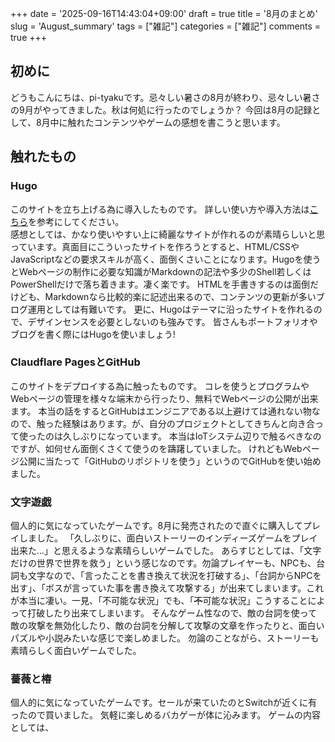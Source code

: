 +++
date = '2025-09-16T14:43:04+09:00'
draft = true
title = '8月のまとめ'
slug = 'August_summary'
tags = ["雑記"]
categories = ["雑記"]
comments = true
+++
## 初めに
どうもこんにちは、pi-tyakuです。忌々しい暑さの8月が終わり、忌々しい暑さの9月がやってきました。秋は何処に行ったのでしょうか？
今回は8月の記録として、8月中に触れたコンテンツやゲームの感想を書こうと思います。
## 触れたもの
### Hugo
このサイトを立ち上げる為に導入したものです。
詳しい使い方や導入方法は[こちら](/content/post/How_to_hugo/index.md)を参考にしてください。<br>
感想としては、かなり使いやすい上に綺麗なサイトが作れるのが素晴らしいと思っています。真面目にこういったサイトを作ろうとすると、HTML/CSSやJavaScriptなどの要求スキルが高く、面倒くさいことになります。Hugoを使うとWebページの制作に必要な知識がMarkdownの記法や多少のShell若しくはPowerShellだけで落ち着きます。凄く楽です。
HTMLを手書きするのは面倒だけども、Markdownなら比較的楽に記述出来るので、コンテンツの更新が多いブログ運用としては有難いです。
更に、Hugoはテーマに沿ったサイトを作れるので、デザインセンスを必要としないのも強みです。
皆さんもポートフォリオやブログを書く際にはHugoを使いましょう!
### Claudflare PagesとGitHub
このサイトをデプロイする為に触ったものです。
コレを使うとプログラムやWebページの管理を様々な端末から行ったり、無料でWebページの公開が出来ます。
本当の話をするとGitHubはエンジニアである以上避けては通れない物なので、触った経験はあります。が、自分のプロジェクトとしてきちんと向き合って使ったのは久しぶりになっています。
本当はIoTシステム辺りで触るべきなのですが、如何せん面倒くさくて使うのを躊躇していました。
けれどもWebページ公開に当たって「GitHubのリポジトリを使う」というのでGitHubを使い始めました。

### 文字遊戯
個人的に気になっていたゲームです。8月に発売されたので直ぐに購入してプレイしました。
「久しぶりに、面白いストーリーのインディーズゲームをプレイ出来た...」と思えるような素晴らしいゲームでした。
あらすじとしては、「文字だけの世界で世界を救う」という感じなのです。勿論プレイヤーも、NPCも、台詞も文字なので、「言ったことを書き換えて状況を打破する」、「台詞からNPCを出す」、「ボスが言っていた事を書き換えて攻撃する」が出来てしまいます。これが本当に凄い。一見、「不可能な状況」でも、「~~不~~可能な状況」こうすることによって打破したり出来てしまいます。
そんなゲーム性なので、敵の台詞を使って敵の攻撃を無効化したり、敵の台詞を分解して攻撃の文章を作ったりと、面白いパズルや小説みたいな感じで楽しめました。
勿論のことながら、ストーリーも素晴らしく面白いゲームでした。

### 薔薇と椿
個人的に気になっていたゲームです。セールが来ていたのとSwitchが近くに有ったので買いました。
気軽に楽しめるバカゲーが体に沁みます。
ゲームの内容としては、